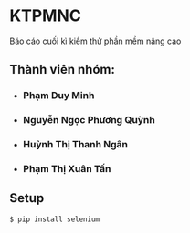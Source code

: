 # KTPMNC
 Báo cáo cuối kì kiểm thử phần mềm nâng cao

## Thành viên nhóm:
* ### Phạm Duy Minh
* ### Nguyễn Ngọc Phương Quỳnh
* ### Huỳnh Thị Thanh Ngân
* ### Phạm Thị Xuân Tấn

## Setup
```
$ pip install selenium
```
